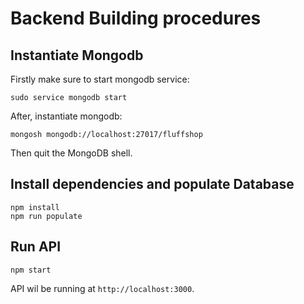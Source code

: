# Backend Building procedures

## Instantiate Mongodb 

Firstly make sure to start mongodb service:

```shell
sudo service mongodb start
```

After, instantiate mongodb:

```shell
mongosh mongodb://localhost:27017/fluffshop
```

Then quit the MongoDB shell.

## Install dependencies and populate Database

```shell
npm install
npm run populate
```

## Run API

```shell
npm start
```

API wil be running at `http://localhost:3000`.